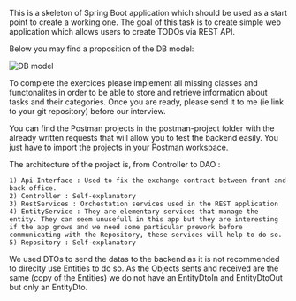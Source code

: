 This is a skeleton of Spring Boot application which should be used as a start point to create a working one.
The goal of this task is to create simple web application which allows users to create TODOs via REST API.

Below you may find a proposition of the DB model:

![DB model](DBModel.png)

To complete the exercices please implement all missing classes and functonalites in order to be able to store and retrieve information about tasks and their categories.
Once you are ready, please send it to me (ie link to your git repository) before  our interview.



You can find the Postman projects in the postman-project folder with the already written requests that will allow you to test the backend easily. You just have to import the projects in your Postman workspace.

The architecture of the project is, from Controller to DAO :

	1) Api Interface : Used to fix the exchange contract between front and back office.
	2) Controller : Self-explanatory
	3) RestServices : Orchestation services used in the REST application 
	4) EntityService : They are elementary services that manage the entity. They can seem unusefull in this app but they are interesting if the app grows and we need some particular prework before communicating with the Repository, these services will help to do so.
	5) Repository : Self-explanatory


We used DTOs to send the datas to the backend as it is not recommended to direclty use Entities to do so. As the Objects sents and received are the same (copy of the Entities) we do not have an EntityDtoIn and EntityDtoOut but only an EntityDto.
